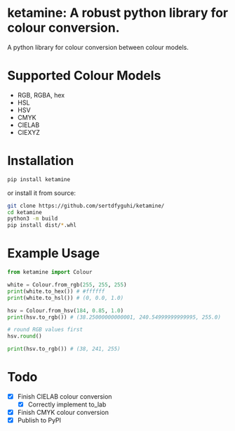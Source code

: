 # ketamine: A robust python library for colour conversion.

A python library for colour conversion between colour models.

# Supported Colour Models

- RGB, RGBA, hex
- HSL
- HSV
- CMYK
- CIELAB
- CIEXYZ

# Installation

```sh
pip install ketamine
```

or install it from source:

```sh
git clone https://github.com/sertdfyguhi/ketamine/
cd ketamine
python3 -m build
pip install dist/*.whl
```

# Example Usage

```py
from ketamine import Colour

white = Colour.from_rgb(255, 255, 255)
print(white.to_hex()) # #ffffff
print(white.to_hsl()) # (0, 0.0, 1.0)

hsv = Colour.from_hsv(184, 0.85, 1.0)
print(hsv.to_rgb()) # (38.25000000000001, 240.54999999999995, 255.0)

# round RGB values first
hsv.round()

print(hsv.to_rgb()) # (38, 241, 255)
```

# Todo

- [x] Finish CIELAB colour conversion
  - [x] Correctly implement to_lab
- [x] Finish CMYK colour conversion
- [x] Publish to PyPI
